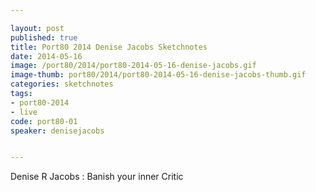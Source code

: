 ```yaml
---

layout: post
published: true
title: Port80 2014 Denise Jacobs Sketchnotes
date: 2014-05-16
image: /port80/2014/port80-2014-05-16-denise-jacobs.gif
image-thumb: port80/2014/port80-2014-05-16-denise-jacobs-thumb.gif
categories: sketchnotes
tags:
- port80-2014
- live
code: port80-01
speaker: denisejacobs


---
```


Denise R Jacobs : Banish your inner Critic